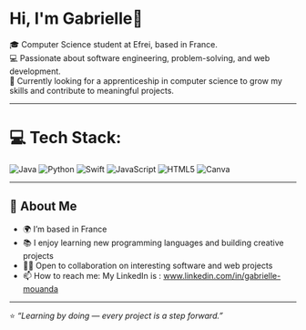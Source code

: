 # Hi, I'm Gabrielle🌟

🎓 Computer Science student at Efrei, based in France.  
💻 Passionate about software engineering, problem-solving, and web development.  
🧠 Currently looking for a apprenticeship in computer science to grow my skills and contribute to meaningful projects.  

---


# 💻 Tech Stack:
![Java](https://img.shields.io/badge/java-%23ED8B00.svg?style=for-the-badge&logo=openjdk&logoColor=white) ![Python](https://img.shields.io/badge/python-3670A0?style=for-the-badge&logo=python&logoColor=ffdd54) ![Swift](https://img.shields.io/badge/swift-F54A2A?style=for-the-badge&logo=swift&logoColor=white) ![JavaScript](https://img.shields.io/badge/javascript-%23323330.svg?style=for-the-badge&logo=javascript&logoColor=%23F7DF1E) ![HTML5](https://img.shields.io/badge/html5-%23E34F26.svg?style=for-the-badge&logo=html5&logoColor=white) ![Canva](https://img.shields.io/badge/Canva-%2300C4CC.svg?style=for-the-badge&logo=Canva&logoColor=white)

---

## 🌱 About Me
- 🌍 I’m based in France  
- 📚 I enjoy learning new programming languages and building creative projects  
- 🤝🏾 Open to collaboration on interesting software and web projects  
- 📫 How to reach me: My LinkedIn is : www.linkedin.com/in/gabrielle-mouanda 

---

⭐️ *“Learning by doing — every project is a step forward.”*
